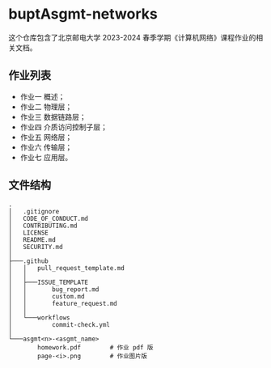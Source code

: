 # buptAsgmt-networks

这个仓库包含了北京邮电大学 2023-2024 春季学期《计算机网络》课程作业的相关文档。

## 作业列表

- 作业一 概述；
- 作业二 物理层；
- 作业三 数据链路层；
- 作业四 介质访问控制子层；
- 作业五 网络层；
- 作业六 传输层；
- 作业七 应用层。

## 文件结构

```
.
│   .gitignore
│   CODE_OF_CONDUCT.md
│   CONTRIBUTING.md
│   LICENSE
│   README.md
│   SECURITY.md
│
├───.github
│   │   pull_request_template.md
│   │
│   ├───ISSUE_TEMPLATE
│   │       bug_report.md
│   │       custom.md
│   │       feature_request.md
│   │
│   └───workflows
│           commit-check.yml
│
└───asgmt<n>-<asgmt_name>
        homework.pdf        # 作业 pdf 版
        page-<i>.png        # 作业图片版
```

